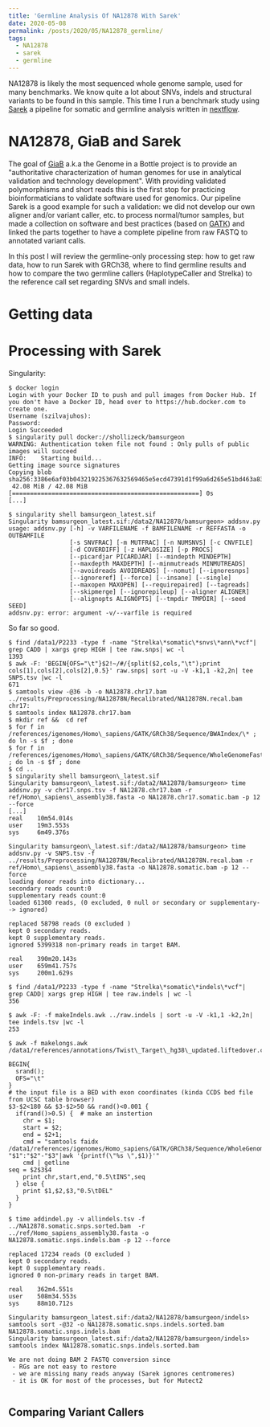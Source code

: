 ```yaml
---
title: 'Germline Analysis Of NA12878 With Sarek'
date: 2020-05-08
permalink: /posts/2020/05/NA12878_germline/
tags:
  - NA12878
  - sarek
  - germline
---
```


NA12878 is likely the most sequenced whole genome sample, used for many benchmarks. We know quite a lot about SNVs, indels and structural variants to be found in this sample. This time I run a benchmark study using [Sarek](http://nf-co.re/sarek/) a pipeline for somatic and germline analysis written in [nextflow](http://nextflow.io).

NA12878, GiaB and Sarek
======

The goal of [GiaB](https://www.nist.gov/programs-projects/genome-bottle) a.k.a the Genome in a Bottle project is to provide an "authoritative characterization of human genomes for use in analytical validation and technology development". With providing validated polymorphisms and short reads this is the first stop for practicing bioinformaticians to validate software used for genomics. Our pipeline Sarek is a good example for such a validation: we did not develop our own aligner and/or variant caller, etc. to process normal/tumor samples, but made a collection on software and best practices (based on [GATK](https://gatk.broadinstitute.org/hc/en-us/sections/360007226651-Best-Practices-Workflows)) and linked the parts together to have a complete pipeline from raw FASTQ to annotated variant calls. 

In this post I will review the germline-only processing step: how to get raw data, how to run Sarek with GRCh38, where to find germline results and how to compare the two germline callers (HaplotypeCaller and Strelka) to the reference call set regarding SNVs and small indels.

Getting data
======


Processing with Sarek
=====

Singularity:
```
$ docker login
Login with your Docker ID to push and pull images from Docker Hub. If you don't have a Docker ID, head over to https://hub.docker.com to create one.
Username (szilvajuhos):
Password:
Login Succeeded
$ singularity pull docker://shollizeck/bamsurgeon
WARNING: Authentication token file not found : Only pulls of public images will succeed
INFO:    Starting build...
Getting image source signatures
Copying blob sha256:3386e6af03b043219225367632569465e5ecd47391d1f99a6d265e51bd463a83
 42.08 MiB / 42.08 MiB [====================================================] 0s
[...]

$ singularity shell bamsurgeon_latest.sif
Singularity bamsurgeon_latest.sif:/data2/NA12878/bamsurgeon> addsnv.py
usage: addsnv.py [-h] -v VARFILENAME -f BAMFILENAME -r REFFASTA -o OUTBAMFILE
                 [-s SNVFRAC] [-m MUTFRAC] [-n NUMSNVS] [-c CNVFILE]
                 [-d COVERDIFF] [-z HAPLOSIZE] [-p PROCS]
                 [--picardjar PICARDJAR] [--mindepth MINDEPTH]
                 [--maxdepth MAXDEPTH] [--minmutreads MINMUTREADS]
                 [--avoidreads AVOIDREADS] [--nomut] [--ignoresnps]
                 [--ignoreref] [--force] [--insane] [--single]
                 [--maxopen MAXOPEN] [--requirepaired] [--tagreads]
                 [--skipmerge] [--ignorepileup] [--aligner ALIGNER]
                 [--alignopts ALIGNOPTS] [--tmpdir TMPDIR] [--seed SEED]
addsnv.py: error: argument -v/--varfile is required

```
So far so good.

```
$ find /data1/P2233 -type f -name "Strelka\*somatic\*snvs\*ann\*vcf"| grep CADD | xargs grep HIGH | tee raw.snps| wc -l 
1393
$ awk -F: 'BEGIN{OFS="\t"}$2!~/#/{split($2,cols,"\t");print cols[1],cols[2],cols[2],0.5}' raw.snps| sort -u -V -k1,1 -k2,2n| tee SNPS.tsv |wc -l
671
$ samtools view -@36 -b -o NA12878.chr17.bam ../results/Preprocessing/NA12878N/Recalibrated/NA12878N.recal.bam chr17:
$ samtools index NA12878.chr17.bam
$ mkdir ref &&  cd ref
$ for f in /references/igenomes/Homo\_sapiens/GATK/GRCh38/Sequence/BWAIndex/\* ; do ln -s $f ; done
$ for f in /references/igenomes/Homo\_sapiens/GATK/GRCh38/Sequence/WholeGenomeFasta/\* ; do ln -s $f ; done
$ cd ..
$ singularity shell bamsurgeon\_latest.sif
Singularity bamsurgeon\_latest.sif:/data2/NA12878/bamsurgeon> time addsnv.py -v chr17.snps.tsv -f NA12878.chr17.bam -r ref/Homo\_sapiens\_assembly38.fasta -o NA12878.chr17.somatic.bam -p 12 --force
[...]
real    10m54.014s
user    19m3.553s
sys     6m49.376s

Singularity bamsurgeon\_latest.sif:/data2/NA12878/bamsurgeon> time addsnv.py -v SNPS.tsv -f ../results/Preprocessing/NA12878N/Recalibrated/NA12878N.recal.bam -r ref/Homo\_sapiens\_assembly38.fasta -o NA12878.somatic.bam -p 12 --force
loading donor reads into dictionary...
secondary reads count:0
supplementary reads count:0
loaded 61300 reads, (0 excluded, 0 null or secondary or supplementary--> ignored)

replaced 58798 reads (0 excluded )
kept 0 secondary reads.
kept 0 supplementary reads.
ignored 5399318 non-primary reads in target BAM.

real    390m20.143s
user    659m41.757s
sys     200m1.629s

$ find /data1/P2233 -type f -name "Strelka\*somatic\*indels\*vcf"| grep CADD| xargs grep HIGH | tee raw.indels | wc -l 
356

$ awk -F: -f makeIndels.awk ../raw.indels | sort -u -V -k1,1 -k2,2n| tee indels.tsv |wc -l
253

$ awk -f makelongs.awk /data1/references/annotations/Twist\_Target\_hg38\_updated.liftedover.chr.unique.bed

BEGIN{
  srand();
  OFS="\t"
}
# the input file is a BED with exon coordinates (kinda CCDS bed file from UCSC table browser) 
$3-$2<180 && $3-$2>50 && rand()<0.001 {
  if(rand()>0.5) {  # make an instertion
    chr = $1;
    start = $2;
    end = $2+1;
    cmd = "samtools faidx  /data1/references/igenomes/Homo_sapiens/GATK/GRCh38/Sequence/WholeGenomeFasta/Homo_sapiens_assembly38.fasta "$1":"$2"-"$3"|awk '{printf(\"%s \",$1)}'"
    cmd | getline                                                                                                                                                                                                                                 seq = $2$3$4
    print chr,start,end,"0.5\tINS",seq
  } else {
    print $1,$2,$3,"0.5\tDEL"
  }
}

$ time addindel.py -v allindels.tsv -f ../NA12878.somatic.snps.sorted.bam  -r ../ref/Homo_sapiens_assembly38.fasta -o NA12878.somatic.snps.indels.bam -p 12 --force

replaced 17234 reads (0 excluded )
kept 0 secondary reads.
kept 0 supplementary reads.
ignored 0 non-primary reads in target BAM.

real    362m4.551s
user    508m34.553s
sys     88m10.712s

Singularity bamsurgeon_latest.sif:/data2/NA12878/bamsurgeon/indels> samtools sort -@32 -o NA12878.somatic.snps.indels.sorted.bam NA12878.somatic.snps.indels.bam
Singularity bamsurgeon_latest.sif:/data2/NA12878/bamsurgeon/indels> samtools index NA12878.somatic.snps.indels.sorted.bam

We are not doing BAM 2 FASTQ conversion since 
 - RGs are not easy to restore
 - we are missing many reads anyway (Sarek ignores centromeres)
 - it is OK for most of the processes, but for Mutect2


```



Comparing Variant Callers
-----
